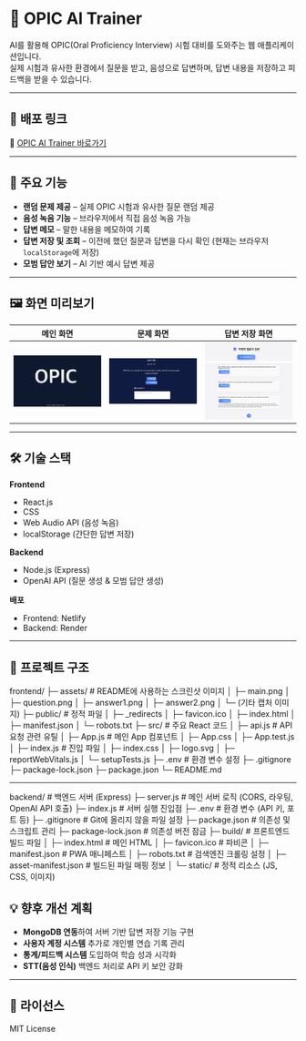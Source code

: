 # 🎤 OPIC AI Trainer

AI를 활용해 OPIC(Oral Proficiency Interview) 시험 대비를 도와주는 웹 애플리케이션입니다.  
실제 시험과 유사한 환경에서 질문을 받고, 음성으로 답변하며, 답변 내용을 저장하고 피드백을 받을 수 있습니다.

---

## 🚀 배포 링크
🔗 [OPIC AI Trainer 바로가기](https://illustrious-hummingbird-0af3bb.netlify.app/)

---

## 📌 주요 기능
- **랜덤 문제 제공** – 실제 OPIC 시험과 유사한 질문 랜덤 제공
- **음성 녹음 기능** – 브라우저에서 직접 음성 녹음 가능
- **답변 메모** – 말한 내용을 메모하여 기록
- **답변 저장 및 조회** – 이전에 했던 질문과 답변을 다시 확인 (현재는 브라우저 `localStorage`에 저장)
- **모범 답안 보기** – AI 기반 예시 답변 제공

---

## 🖼 화면 미리보기

| 메인 화면 | 문제 화면 | 답변 저장 화면 |
|-----------|-----------|----------------|
| ![메인 화면](./assets/main.png) | ![문제 화면](./assets/question.png) | ![답변 저장 화면](./assets/answer1.png)<br>![답변 저장 화면2](./assets/answer2.png) |

---

## 🛠 기술 스택
**Frontend**
- React.js
- CSS
- Web Audio API (음성 녹음)
- localStorage (간단한 답변 저장)

**Backend**
- Node.js (Express)
- OpenAI API (질문 생성 & 모범 답안 생성)

**배포**
- Frontend: Netlify
- Backend: Render

---

## 📂 프로젝트 구조
frontend/
├─ assets/                 # README에 사용하는 스크린샷 이미지
│  ├─ main.png
│  ├─ question.png
│  ├─ answer1.png
│  ├─ answer2.png
│  └─ (기타 캡처 이미지)
├─ public/                 # 정적 파일
│  ├─ _redirects
│  ├─ favicon.ico
│  ├─ index.html
│  ├─ manifest.json
│  └─ robots.txt
├─ src/                    # 주요 React 코드
│  ├─ api.js               # API 요청 관련 유틸
│  ├─ App.js               # 메인 App 컴포넌트
│  ├─ App.css
│  ├─ App.test.js
│  ├─ index.js             # 진입 파일
│  ├─ index.css
│  ├─ logo.svg
│  ├─ reportWebVitals.js
│  └─ setupTests.js
├─ .env                    # 환경 변수 설정
├─ .gitignore
├─ package-lock.json
├─ package.json
└─ README.md



---

backend/                  # 백엔드 서버 (Express)
├─ server.js              # 메인 서버 로직 (CORS, 라우팅, OpenAI API 호출)
├─ index.js               # 서버 실행 진입점
├─ .env                   # 환경 변수 (API 키, 포트 등)
├─ .gitignore             # Git에 올리지 않을 파일 설정
├─ package.json           # 의존성 및 스크립트 관리
├─ package-lock.json      # 의존성 버전 잠금
├─ build/                 # 프론트엔드 빌드 파일
│  ├─ index.html          # 메인 HTML
│  ├─ favicon.ico         # 파비콘
│  ├─ manifest.json       # PWA 매니페스트
│  ├─ robots.txt          # 검색엔진 크롤링 설정
│  ├─ asset-manifest.json # 빌드된 파일 매핑 정보
│  └─ static/             # 정적 리소스 (JS, CSS, 이미지)


## 💡 향후 개선 계획
- **MongoDB 연동**하여 서버 기반 답변 저장 기능 구현
- **사용자 계정 시스템** 추가로 개인별 연습 기록 관리
- **통계/피드백 시스템** 도입하여 학습 성과 시각화
- **STT(음성 인식)** 백엔드 처리로 API 키 보안 강화

---

## 📜 라이선스
MIT License